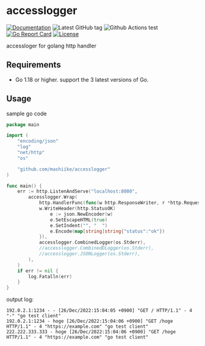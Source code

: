 # accesslogger


[![Documentation](https://godoc.org/github.com/mashiike/accesslogger?status.svg)](https://godoc.org/github.com/mashiike/accesslogger)
![Latest GitHub tag](https://img.shields.io/github/tag/mashiike/accesslogger.svg)
![Github Actions test](https://github.com/mashiike/accesslogger/workflows/Test/badge.svg?branch=main)
[![Go Report Card](https://goreportcard.com/badge/mashiike/accesslogger)](https://goreportcard.com/report/mashiike/accesslogger)
[![License](https://img.shields.io/badge/license-MIT-blue.svg)](https://github.com/mashiike/accesslogger/blob/master/LICENSE)

accessloger for golang http handler

## Requirements
  * Go 1.18 or higher. support the 3 latest versions of Go.

## Usage 

sample go code
```go
package main

import (
	"encoding/json"
	"log"
	"net/http"
	"os"

	"github.com/mashiike/accesslogger"
)

func main() {
	err := http.ListenAndServe("localhost:8080", 
		accesslogger.Wrap(
			http.HandlerFunc(func(w http.ResponseWriter, r *http.Request) {
			w.WriteHeader(http.StatusOK)
				e := json.NewEncoder(w)
				e.SetEscapeHTML(true)
				e.SetIndent("", "  ")
				e.Encode(map[string]string{"status":"ok"})
			}),
			accesslogger.CombinedLogger(os.Stderr),
			//accesslogger.CombinedDLogger(os.Stderr),
			//accesslogger.JSONLogger(os.Stderr),
        ),
	)
	if err != nil {
		log.Fatalln(err)
	}
}
```

output log:
```
192.0.2.1:1234 - - [26/Dec/2022:15:04:05 +0900] "GET / HTTP/1.1" - 4 "-" "go test client"
192.0.2.1:1234 - hoge [26/Dec/2022:15:04:06 +0900] "GET /hoge HTTP/1.1" - 4 "https://example.com" "go test client"
222.222.333.333 - hoge [26/Dec/2022:15:04:06 +0900] "GET /hoge HTTP/1.1" - 4 "https://example.com" "go test client"
```
